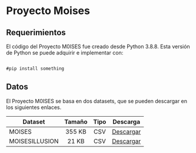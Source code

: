 
# Proyecto Moises

## Requerimientos

El código del Proyecto M0ISES fue creado desde Python 3.8.8. Esta versión de Python se puede adquirir e implementar con:

```markdown

#pip install something

```

## Datos

El Proyecto M0ISES se basa en dos datasets, que se pueden descargar en los siguientes enlaces.

Dataset | Tamaño | Tipo | Descarga
--- | :---: | :---: | :---:
MOISES | 355 KB | CSV | [Descargar]([dataset.csv](https://github.com/anabautistamartin/capstonedatasci/files/8984239/dataset.csv))
MOISESILLUSION | 21 KB | CSV | [Descargar]([datasetillusions.csv](https://github.com/anabautistamartin/capstonedatasci/files/8984240/datasetillusions.csv))
